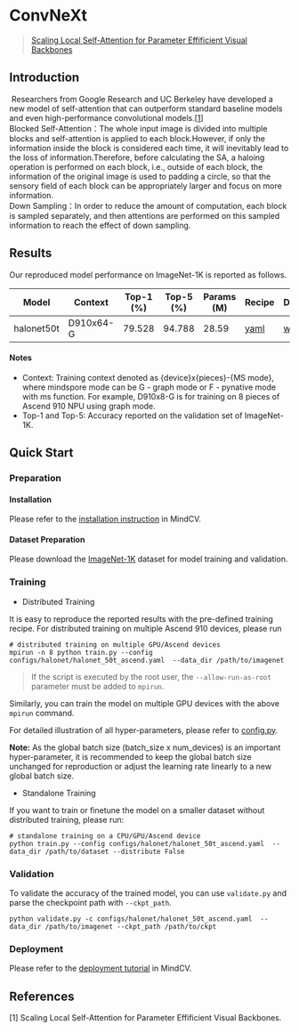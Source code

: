 # ConvNeXt
> [Scaling Local Self-Attention for Parameter Effificient Visual Backbones](https://arxiv.org/abs/2103.12731)

## Introduction

​		Researchers from Google Research and UC Berkeley have developed a new model of self-attention that can outperform standard baseline models and even high-performance convolutional models.[[1](https://github.com/mindspore-lab/mindcv/diffs/0?base_sha=308825d43f92ea20ccae08b7f388948349664596&branch=6ed77368429ac1b6e6586d8cfcd27c476e6e214f&commentable=true&head_user=xjtu-fgh&name=6ed77368429ac1b6e6586d8cfcd27c476e6e214f&pull_number=713&qualified_name=6ed77368429ac1b6e6586d8cfcd27c476e6e214f&sha1=308825d43f92ea20ccae08b7f388948349664596&sha2=5dcde6e357c4ea1f885474d3f2775d34f25d70b8&short_path=d3e159c&unchanged=expanded&w=false#references)]  
​		Blocked Self-Attention：The whole input image is divided into multiple blocks and self-attention is applied to each block.However, if only the information inside the block is considered each time, it will inevitably lead to the loss of information.Therefore, before calculating the SA, a haloing operation is performed on each block, i.e., outside of each block, the information of the original image is used to padding a circle, so that the sensory field of each block can be appropriately larger and focus on more information.  
​		Down Sampling：In order to reduce the amount of computation, each block is sampled separately, and then attentions are performed on this sampled information to reach the effect of down sampling.


## Results

Our reproduced model performance on ImageNet-1K is reported as follows.

<div align="center">

| Model      | Context   | Top-1 (%) | Top-5 (%) | Params (M) | Recipe                                                       | Download                                                     |
| ---------- | --------- | --------- | --------- | ---------- | ------------------------------------------------------------ | ------------------------------------------------------------ |
| halonet50t | D910x64-G | 79.528    | 94.788    | 28.59      | [yaml](https://github.com/mindspore-lab/mindcv/blob/main/configs/halonet/halonet_50t_ascend.yaml) | [weights](https://download.mindspore.cn/toolkits/mindcv/halonet/halonet50t-d441ba2c.ckpt) |

</div>

#### Notes

- Context: Training context denoted as {device}x{pieces}-{MS mode}, where mindspore mode can be G - graph mode or F - pynative mode with ms function. For example, D910x8-G is for training on 8 pieces of Ascend 910 NPU using graph mode.
- Top-1 and Top-5: Accuracy reported on the validation set of ImageNet-1K.

## Quick Start

### Preparation

#### Installation
Please refer to the [installation instruction](https://github.com/mindspore-ecosystem/mindcv#installation) in MindCV.

#### Dataset Preparation
Please download the [ImageNet-1K](https://www.image-net.org/challenges/LSVRC/2012/index.php) dataset for model training and validation.

### Training

* Distributed Training

It is easy to reproduce the reported results with the pre-defined training recipe. For distributed training on multiple Ascend 910 devices, please run

```shell
# distributed training on multiple GPU/Ascend devices
mpirun -n 8 python train.py --config configs/halonet/halonet_50t_ascend.yaml  --data_dir /path/to/imagenet
```

> If the script is executed by the root user, the `--allow-run-as-root` parameter must be added to `mpirun`.

Similarly, you can train the model on multiple GPU devices with the above `mpirun` command.

For detailed illustration of all hyper-parameters, please refer to [config.py](https://github.com/mindspore-lab/mindcv/blob/main/config.py).

**Note:**  As the global batch size  (batch_size x num_devices) is an important hyper-parameter, it is recommended to keep the global batch size unchanged for reproduction or adjust the learning rate linearly to a new global batch size.

* Standalone Training

If you want to train or finetune the model on a smaller dataset without distributed training, please run:

```shell
# standalone training on a CPU/GPU/Ascend device
python train.py --config configs/halonet/halonet_50t_ascend.yaml  --data_dir /path/to/dataset --distribute False
```

### Validation

To validate the accuracy of the trained model, you can use `validate.py` and parse the checkpoint path with `--ckpt_path`.

```shell
python validate.py -c configs/halonet/halonet_50t_ascend.yaml  --data_dir /path/to/imagenet --ckpt_path /path/to/ckpt
```

### Deployment

Please refer to the [deployment tutorial](https://mindspore-lab.github.io/mindcv/tutorials/deployment/) in MindCV.

## References

[1] Scaling Local Self-Attention for Parameter Effificient Visual Backbones.
